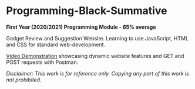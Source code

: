# Programming-Black-Summative

**First Year (2020/2021) Programming Module - 65% average**

Gadget Review and Suggestion Website. Learning to use JavaScript, HTML and CSS for standard web-development.

[Video Demonstration](https://drive.google.com/file/d/1EDXANSkmhS6j96re_ZT9ZfOrnpa8f4aL/view?usp=drive_link) showcasing dynamic website features and GET and POST requests with Postman.

_Disclaimer: This work is for reference only. Copying any part of this work is not prohibited._
